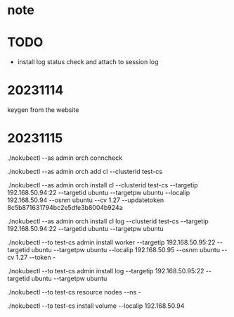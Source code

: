 # note

# TODO

- install log status check and attach to session log



# 20231114

keygen from the website


# 20231115 


./nokubectl --as admin orch conncheck


./nokubectl --as admin orch add cl --clusterid test-cs


./nokubectl --as admin orch install cl --clusterid test-cs --targetip 192.168.50.94:22 --targetid ubuntu --targetpw ubuntu --localip 192.168.50.94 --osnm ubuntu --cv 1.27 --updatetoken 8c5b871631794bc2e5dfe3b8004b924a


./nokubectl --as admin orch install cl log --clusterid test-cs --targetip 192.168.50.94:22 --targetid ubuntu --targetpw ubuntu 


./nokubectl --to test-cs admin install worker --targetip 192.168.50.95:22 --targetid ubuntu --targetpw ubuntu --localip 192.168.50.95 --osnm ubuntu --cv 1.27 --token -


./nokubectl --to test-cs admin install log --targetip 192.168.50.95:22 --targetid ubuntu --targetpw ubuntu


./nokubectl --to test-cs resource nodes --ns -


./nokubectl --to test-cs install volume --localip 192.168.50.94 